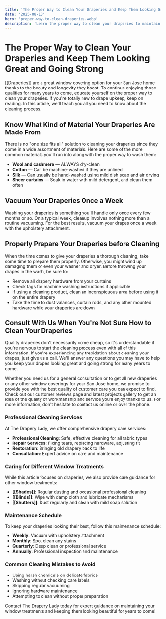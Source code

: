 ```yaml
---
title: 'The Proper Way to Clean Your Draperies and Keep Them Looking Great and Going Strong'
date: '2025-08-10'
hero: 'proper-way-to-clean-draperies.webp'
description: 'Learn the proper way to clean your draperies to maintain their beauty and longevity. Expert tips for different materials and professional cleaning advice.'
---
```


# The Proper Way to Clean Your Draperies and Keep Them Looking Great and Going Strong

[[Draperies]] are a great window covering option for your San Jose home thanks to the beauty and longevity they boast. To continue enjoying those qualities for many years to come, educate yourself on the proper way to clean your draperies. If you're totally new to drape upkeep, keep on reading. In this article, we'll teach you all you need to know about the cleaning process.

## Know What Kind of Material Your Draperies Are Made From

There is no "one size fits all" solution to cleaning your draperies since they come in a wide assortment of materials. Here are some of the more common materials you'll run into along with the proper way to wash them:

- **Wool and cashmere** — ALWAYS dry-clean
- **Cotton** — Can be machine-washed if they are unlined
- **Silk** — Can usually be hand-washed using mild dish soap and air drying
- **Sheer curtains** — Soak in water with mild detergent, and clean them often

## Vacuum Your Draperies Once a Week

Washing your draperies is something you'll handle only once every few months or so. On a typical week, cleanup involves nothing more than a routine vacuuming. For the best results, vacuum your drapes once a week with the upholstery attachment.

## Properly Prepare Your Draperies before Cleaning

When the time comes to give your draperies a thorough cleaning, take some time to prepare them properly. Otherwise, you might wind up damaging them or even your washer and dryer. Before throwing your drapes in the wash, be sure to:

- Remove all drapery hardware from your curtains
- Check tags for machine washing instructions if applicable
- If using a cleaning product, clean an inconspicuous area before using it on the entire drapery
- Take the time to dust valances, curtain rods, and any other mounted hardware while your draperies are down

## Consult With Us When You're Not Sure How to Clean Your Draperies

Quality draperies don't necessarily come cheap, so it's understandable if you're nervous to start the cleaning process even with all of this information. If you're experiencing any trepidation about cleaning your drapes, just give us a call. We'll answer any questions you may have to help you keep your drapes looking great and going strong for many years to come.

Whether you need us for a general consultation or to get all new draperies or any other window coverings for your San Jose home, we promise to provide you with the best quality of customer care you can expect to find. Check out our customer reviews page and latest projects gallery to get an idea of the quality of workmanship and service you'll enjoy thanks to us. For more information, don't hesitate to contact us online or over the phone.

### Professional Cleaning Services

At The Drapery Lady, we offer comprehensive drapery care services:

- **Professional Cleaning**: Safe, effective cleaning for all fabric types
- **Repair Services**: Fixing tears, replacing hardware, adjusting fit
- **Restoration**: Bringing old drapery back to life
- **Consultation**: Expert advice on care and maintenance

### Caring for Different Window Treatments

While this article focuses on draperies, we also provide care guidance for other window treatments:

- **[[Shades]]**: Regular dusting and occasional professional cleaning
- **[[Blinds]]**: Wipe with damp cloth and lubricate mechanisms
- **[[Shutters]]**: Dust regularly and clean with mild soap solution

### Maintenance Schedule

To keep your draperies looking their best, follow this maintenance schedule:

- **Weekly**: Vacuum with upholstery attachment
- **Monthly**: Spot clean any stains
- **Quarterly**: Deep clean or professional service
- **Annually**: Professional inspection and maintenance

### Common Cleaning Mistakes to Avoid

- Using harsh chemicals on delicate fabrics
- Washing without checking care labels
- Skipping regular vacuuming
- Ignoring hardware maintenance
- Attempting to clean without proper preparation

Contact The Drapery Lady today for expert guidance on maintaining your window treatments and keeping them looking beautiful for years to come!
